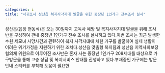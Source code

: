 ```yaml
---
categories: i
title: "서귀포시 성산읍 복지사각지대 발굴을 위한 중장년 1인가구 전수조사 실시"
---
```

성산읍(읍장 현동식)은 오는 30일까지 고독사 예방 및 복지사각지대 발굴을 위해 조사반을 구성하여 관내 중장년 1인가구 전수 조사를 실시하고 있다.이번 조사는 최근 발생한 수원 세모녀 사망사건과 관련하여 복지 사각지대에 처한 가구를 발굴하여 실제 생활이 어려운 위기가정을 지원하기 위한 조치다.성산읍 맞춤형 복지팀과 성산읍 지역사회보장협의체 위원으로 이루어진 조사반은 혼자 사는 중장년 1인가구 208세대를 대상으로 가구방문을 통해 고충 상담 및 복지서비스 안내를 진행하고 있다.부재중인 가구에는 방문안내 스티커를 부착해 도움이 필요한